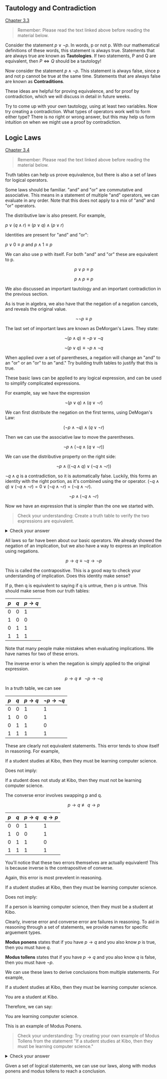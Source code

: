 ## Tautology and Contradiction
[Chapter 3.3](https://discretemath.org/ads/s-equivalence-implication.html)

> Remember: Please read the text linked above before reading the material below.

Consider the statement $p \vee \neg p$. In words, p or not p. With our mathematical definitions of these words, this statement is always true. Statements that are always true are known as **Tautologies**. If two statements, P and Q are equivalent, then $P \iff Q$ should be a tautology!

Now consider the statement $p \wedge \neg p$. This statement is always false, since p and not p cannot be true at the same time. Statements that are always false are known as **Contraditions**.

These ideas are helpful for proving equivalence, and for proof by contradiction, which we will discuss in detail in future weeks.

Try to come up with your own tautology, using at least two variables. Now try creating a contradiction. What types of operators work well to form either type? There is no right or wrong answer, but this may help us form intuition on when we might use a proof by contradiction.

## Logic Laws
[Chapter 3.4](https://discretemath.org/ads/s-logic-laws.html)

> Remember: Please read the text linked above before reading the material below.

Truth tables can help us prove equivalence, but there is also a set of laws for logical operators.

Some laws should be familiar. "and" and "or" are commutative and associative. This means in a statement of multiple "and" operators, we can evaluate in any order. Note that this does not apply to a mix of "and" and "or" operators.

The distributive law is also present. For example,

$p \vee (q \wedge r) \equiv (p \vee q) \wedge (p \vee r)$

Identities are present for "and" and "or":

$p \vee 0 \equiv p$ and $p \wedge 1 \equiv p$

We can also use p with itself. For both "and" and "or" these are equivalent to p.

$$p \vee p \equiv p$$

$$p \wedge p \equiv p$$

We also discussed an important tautology and an important contradiction in the previous section.

As is true in algebra, we also have that the negation of a negation cancels, and reveals the original value.

$$ \neg \neg p \equiv p$$

The last set of important laws are known as DeMorgan's Laws. They state:

$$\neg(p \wedge q) \equiv \neg p \vee \neg q$$

$$\neg(p \vee q) \equiv \neg p \wedge \neg q$$

When applied over a set of parentheses, a negation will change an "and" to an "or" or an "or" to an "and." Try building truth tables to justify that this is true.

These basic laws can be applied to any logical expression, and can be used to simplify complicated expressions.

For example, say we have the expression

$$\neg(p \vee q) \wedge (q \vee \neg r)$$

We can first distribute the negation on the first terms, using DeMogan's Law:

$$(\neg p \wedge \neg q) \wedge (q \vee \neg r)$$

Then we can use the associative law to move the parentheses.

$$\neg p \wedge (\neg q \wedge (q \vee \neg r))$$

We can use the distributive property on the right side:

$$\neg p \wedge ((\neg q \wedge q) \vee (\neg q \wedge \neg r))$$

$\neg q \wedge q$ is a contradiction, so it is automatically false. Luckily, this forms an identity with the right portion, as it's combined using the or operator. $(\neg q \wedge q) \vee (\neg q \wedge \neg r) = 0 \vee (\neg q \wedge \neg r) = (\neg q \wedge \neg r)$.

$$\neg p \wedge (\neg q \wedge \neg r)$$

Now we have an expression that is simpler than the one we started with.

> Check your understanding: Create a truth table to verify the two expressions are equivalent.

<details><summary>Check your answer</summary> 

The important columns in your truth table should look like this:

| p | q | r | $\neg p \wedge (\neg q \wedge \neg r)$ | $\neg(p \vee q) \wedge (q \vee \neg r)$ |
| --- | --- | --- | --- | --- |
| 0 | 0 | 0 | 1 | 1 |
| 0 | 0 | 1 | 0 | 0 |
| 0 | 1 | 0 | 0 | 0 |
| 0 | 1 | 1 | 0 | 0 |
| 1 | 0 | 0 | 0 | 0 |
| 1 | 0 | 1 | 0 | 0 |
| 1 | 1 | 0 | 0 | 0 |
| 1 | 1 | 1 | 0 | 0 |

</details>

All laws so far have been about our basic operators. We already showed the negation of an implication, but we also have a way to express an implication using negations.

$$p \rightarrow q \equiv \neg q \rightarrow \neg p$$

This is called the contrapositive. This is a good way to check your understanding of implication. Does this identity make sense?

If p, then q is equivalent to saying if q is untrue, then p is untrue. This should make sense from our truth tables:

| $p$ | $q$ | $p \rightarrow q$ |
|---|---|---|
| 0 | 0 | 1 |
| 1 | 0 | 0 |
| 0 | 1 | 1 |
| 1 | 1 | 1 |

Note that many people make mistakes when evaluating implications. We have names for two of these errors.

The inverse error is when the negation is simply applied to the original expression.

$$p \rightarrow q \not\equiv \neg p \rightarrow \neg q$$

In a truth table, we can see

| $p$ | $q$ | $p \rightarrow q$ | $\neg p \rightarrow \neg q$ |
|---|---|---|---|
| 0 | 0 | 1 | 1 |
| 1 | 0 | 0 | 1 |
| 0 | 1 | 1 | 0 |
| 1 | 1 | 1 | 1 |

These are clearly not equivalent statements. This error tends to show itself in reasoning. For example,

If a student studies at Kibo, then they must be learning computer science.

Does not imply:

If a student does not study at Kibo, then they must not be learning computer science.

The converse error involves swapping p and q.

$$p \rightarrow q \not\equiv q \rightarrow p $$

| $p$ | $q$ | $p \rightarrow q$ | $q \rightarrow p$ |
|---|---|---|---|
| 0 | 0 | 1 | 1 |
| 1 | 0 | 0 | 1 |
| 0 | 1 | 1 | 0 |
| 1 | 1 | 1 | 1 |

You'll notice that these two errors themselves are actually equivalent! This is because inverse is the contrapositive of converse.

Again, this error is most prevelent in reasoning.

If a student studies at Kibo, then they must be learning computer science.

Does not imply:

If a person is learning computer science, then they must be a student at Kibo.

Clearly, inverse error and converse error are failures in reasoning. To aid in reasoning through a set of statements, we provide names for specific arguement types.

**Modus ponens** states that if you have $p \rightarrow q$ and you also know $p$ is true, then you must have $q$.

**Modus tollens** states that if you have $p \rightarrow q$ and you also know $q$ is false, then you must have $\neg p$.

We can use these laws to derive conclusions from multiple statements. For example,

If a student studies at Kibo, then they must be learning computer science.

You are a student at Kibo.

Therefore, we can say:

You are learning computer science.

This is an example of Modus Ponens.

> Check your understanding: Try creating your own example of Modus Tollens from the statement "If a student studies at Kibo, then they must be learning computer science."

<details><summary>Check your answer</summary> 

We already have the implication.

For modus tollens, we also need $\neg q$, or in this case, A student is not learning computer science.

Then we could say that student must not be a Kibo student.

</details>

Given a set of logical statements, we can use our laws, along with modus ponens and modus tollens to reach a conclusion.
